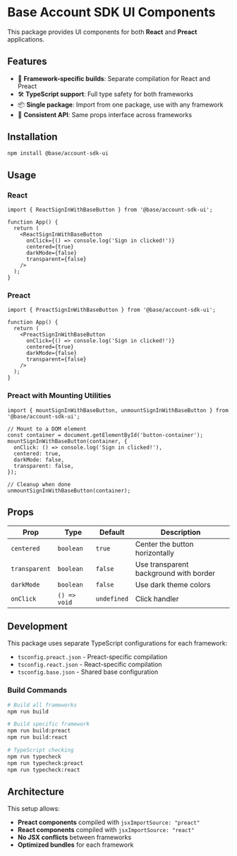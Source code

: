 # Base Account SDK UI Components

This package provides UI components for both **React** and **Preact** applications.

## Features

- 🎯 **Framework-specific builds**: Separate compilation for React and Preact
- 🛠️ **TypeScript support**: Full type safety for both frameworks
- 📦 **Single package**: Import from one package, use with any framework
- 🎨 **Consistent API**: Same props interface across frameworks

## Installation

```bash
npm install @base/account-sdk-ui
```

## Usage

### React

```tsx
import { ReactSignInWithBaseButton } from '@base/account-sdk-ui';

function App() {
  return (
    <ReactSignInWithBaseButton 
      onClick={() => console.log('Sign in clicked!')}
      centered={true}
      darkMode={false}
      transparent={false}
    />
  );
}
```

### Preact

```tsx
import { PreactSignInWithBaseButton } from '@base/account-sdk-ui';

function App() {
  return (
    <PreactSignInWithBaseButton 
      onClick={() => console.log('Sign in clicked!')}
      centered={true}
      darkMode={false}
      transparent={false}
    />
  );
}
```

### Preact with Mounting Utilities

```tsx
import { mountSignInWithBaseButton, unmountSignInWithBaseButton } from '@base/account-sdk-ui';

// Mount to a DOM element
const container = document.getElementById('button-container');
mountSignInWithBaseButton(container, {
  onClick: () => console.log('Sign in clicked!'),
  centered: true,
  darkMode: false,
  transparent: false,
});

// Cleanup when done
unmountSignInWithBaseButton(container);
```

## Props

| Prop | Type | Default | Description |
|------|------|---------|-------------|
| `centered` | `boolean` | `true` | Center the button horizontally |
| `transparent` | `boolean` | `false` | Use transparent background with border |
| `darkMode` | `boolean` | `false` | Use dark theme colors |
| `onClick` | `() => void` | `undefined` | Click handler |

## Development

This package uses separate TypeScript configurations for each framework:

- `tsconfig.preact.json` - Preact-specific compilation
- `tsconfig.react.json` - React-specific compilation  
- `tsconfig.base.json` - Shared base configuration

### Build Commands

```bash
# Build all frameworks
npm run build

# Build specific framework
npm run build:preact
npm run build:react

# TypeScript checking
npm run typecheck
npm run typecheck:preact
npm run typecheck:react
```

## Architecture

This setup allows:
- **Preact components** compiled with `jsxImportSource: "preact"`
- **React components** compiled with `jsxImportSource: "react"`
- **No JSX conflicts** between frameworks
- **Optimized bundles** for each framework 